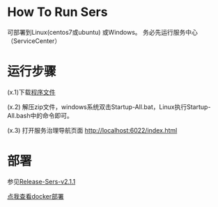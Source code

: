 # How To Run Sers

可部署到Linux(centos7或ubuntu) 或Windows。
务必先运行服务中心（ServiceCenter）


# 运行步骤

   (x.1)下载[程序文件](https://raw.githubusercontent.com/sersms/Sers_NetCore_HelloWorld_Publish/master/Sers/20190306/netapp(190306002).zip)
   
   (x.2) 解压zip文件，windows系统双击Startup-All.bat，Linux执行Startup-All.bash中的命令即可。
   
   (x.3) 打开服务治理导航页面 [http://localhost:6022/index.html](http://localhost:6022/index.html)




   
# 部署
参见[Release-Sers-v2.1.1](https://github.com/serset/Sers/tree/2.1.1/release/Release/Sers2.1.1/netcore)

[点我查看docker部署](https://github.com/serset/Sers/tree/2.1.1/release/Release/Sers2.1.1/netcore/docker)

